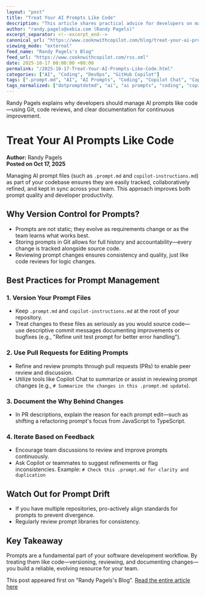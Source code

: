 ```yaml
---
layout: "post"
title: "Treat Your AI Prompts Like Code"
description: "This article shares practical advice for developers on managing AI prompt files (.prompt.md, copilot-instructions.md) using standard software development practices. It covers version control with Git, team collaboration via pull requests, iterative improvement, and maintaining clear documentation to ensure prompt quality and alignment across teams."
author: "randy.pagels@xebia.com (Randy Pagels)"
excerpt_separator: <!--excerpt_end-->
canonical_url: "https://www.cooknwithcopilot.com/blog/treat-your-ai-prompts-like-code.html"
viewing_mode: "external"
feed_name: "Randy Pagels's Blog"
feed_url: "https://www.cooknwithcopilot.com/rss.xml"
date: 2025-10-17 00:00:00 +00:00
permalink: "/2025-10-17-Treat-Your-AI-Prompts-Like-Code.html"
categories: ["AI", "Coding", "DevOps", "GitHub Copilot"]
tags: [".prompt.md", "AI", "AI Prompts", "Coding", "Copilot Chat", "Copilot Instructions.md", "Development Workflow", "DevOps", "Git", "GitHub Copilot", "Posts", "Prompt Documentation", "Prompt Engineering", "Prompt Review", "Pull Requests", "Team Collaboration", "Version Control"]
tags_normalized: ["dotpromptdotmd", "ai", "ai prompts", "coding", "copilot chat", "copilot instructionsdotmd", "development workflow", "devops", "git", "github copilot", "posts", "prompt documentation", "prompt engineering", "prompt review", "pull requests", "team collaboration", "version control"]
---
```


Randy Pagels explains why developers should manage AI prompts like code—using Git, code reviews, and clear documentation for continuous improvement.<!--excerpt_end-->

# Treat Your AI Prompts Like Code

**Author:** Randy Pagels  
**Posted on Oct 17, 2025**

Managing AI prompt files (such as `.prompt.md` and `copilot-instructions.md`) as part of your codebase ensures they are easily tracked, collaboratively refined, and kept in sync across your team. This approach improves both prompt quality and developer productivity.

## Why Version Control for Prompts?

- Prompts are not static; they evolve as requirements change or as the team learns what works best.
- Storing prompts in Git allows for full history and accountability—every change is tracked alongside source code.
- Reviewing prompt changes ensures consistency and quality, just like code reviews for logic changes.

## Best Practices for Prompt Management

### 1. Version Your Prompt Files

- Keep `.prompt.md` and `copilot-instructions.md` at the root of your repository.
- Treat changes to these files as seriously as you would source code—use descriptive commit messages documenting improvements or bugfixes (e.g., "Refine unit test prompt for better error handling").

### 2. Use Pull Requests for Editing Prompts

- Refine and review prompts through pull requests (PRs) to enable peer review and discussion.
- Utilize tools like Copilot Chat to summarize or assist in reviewing prompt changes (e.g., `# Summarize the changes in this .prompt.md update`).

### 3. Document the Why Behind Changes

- In PR descriptions, explain the reason for each prompt edit—such as shifting a refactoring prompt's focus from JavaScript to TypeScript.

### 4. Iterate Based on Feedback

- Encourage team discussions to review and improve prompts continuously.
- Ask Copilot or teammates to suggest refinements or flag inconsistencies. Example: `# Check this .prompt.md for clarity and duplication`

## Watch Out for Prompt Drift

- If you have multiple repositories, pro-actively align standards for prompts to prevent divergence.
- Regularly review prompt libraries for consistency.

## Key Takeaway

Prompts are a fundamental part of your software development workflow. By treating them like code—versioning, reviewing, and documenting changes—you build a reliable, evolving resource for your team.

This post appeared first on "Randy Pagels's Blog". [Read the entire article here](https://www.cooknwithcopilot.com/blog/treat-your-ai-prompts-like-code.html)

